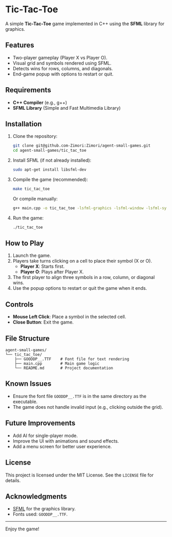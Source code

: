# Tic-Tac-Toe

A simple **Tic-Tac-Toe** game implemented in C++ using the **SFML** library for graphics.

## Features

- Two-player gameplay (Player X vs Player O).
- Visual grid and symbols rendered using SFML.
- Detects wins for rows, columns, and diagonals.
- End-game popup with options to restart or quit.

## Requirements

- **C++ Compiler** (e.g., g++)
- **SFML Library** (Simple and Fast Multimedia Library)

## Installation

1. Clone the repository:

   ```bash
   git clone git@github.com-Zimori:Zimori/agent-small-games.git
   cd agent-small-games/tic_tac_toe
   ```

2. Install SFML (if not already installed):

   ```bash
   sudo apt-get install libsfml-dev
   ```

3. Compile the game (recommended):

   ```bash
   make tic_tac_toe
   ```

   Or compile manually:

   ```bash
   g++ main.cpp -o tic_tac_toe -lsfml-graphics -lsfml-window -lsfml-system
   ```

4. Run the game:

   ```bash
   ./tic_tac_toe
   ```

## How to Play

1. Launch the game.
2. Players take turns clicking on a cell to place their symbol (X or O).
   - **Player X**: Starts first.
   - **Player O**: Plays after Player X.
3. The first player to align three symbols in a row, column, or diagonal wins.
4. Use the popup options to restart or quit the game when it ends.

## Controls

- **Mouse Left Click**: Place a symbol in the selected cell.
- **Close Button**: Exit the game.

## File Structure

```
agent-small-games/
└── tic_tac_toe/
    ├── GOODDP__.TTF    # Font file for text rendering
    ├── main.cpp        # Main game logic
    └── README.md       # Project documentation
```

## Known Issues

- Ensure the font file `GOODDP__.TTF` is in the same directory as the executable.
- The game does not handle invalid input (e.g., clicking outside the grid).

## Future Improvements

- Add AI for single-player mode.
- Improve the UI with animations and sound effects.
- Add a menu screen for better user experience.

## License

This project is licensed under the MIT License. See the `LICENSE` file for details.

## Acknowledgments

- [SFML](https://www.sfml-dev.org/) for the graphics library.
- Fonts used: `GOODDP__.TTF`.

---
Enjoy the game!